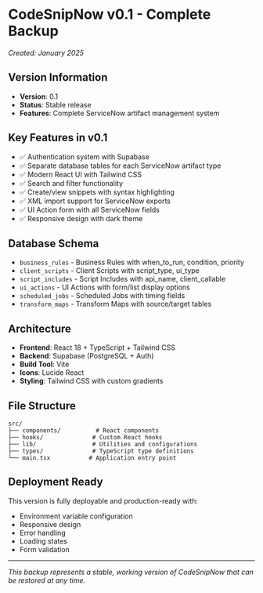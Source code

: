 # CodeSnipNow v0.1 - Complete Backup
*Created: January 2025*

## Version Information
- **Version**: 0.1
- **Status**: Stable release
- **Features**: Complete ServiceNow artifact management system

## Key Features in v0.1
- ✅ Authentication system with Supabase
- ✅ Separate database tables for each ServiceNow artifact type
- ✅ Modern React UI with Tailwind CSS
- ✅ Search and filter functionality
- ✅ Create/view snippets with syntax highlighting
- ✅ XML import support for ServiceNow exports
- ✅ UI Action form with all ServiceNow fields
- ✅ Responsive design with dark theme

## Database Schema
- `business_rules` - Business Rules with when_to_run, condition, priority
- `client_scripts` - Client Scripts with script_type, ui_type
- `script_includes` - Script Includes with api_name, client_callable
- `ui_actions` - UI Actions with form/list display options
- `scheduled_jobs` - Scheduled Jobs with timing fields
- `transform_maps` - Transform Maps with source/target tables

## Architecture
- **Frontend**: React 18 + TypeScript + Tailwind CSS
- **Backend**: Supabase (PostgreSQL + Auth)
- **Build Tool**: Vite
- **Icons**: Lucide React
- **Styling**: Tailwind CSS with custom gradients

## File Structure
```
src/
├── components/          # React components
├── hooks/              # Custom React hooks
├── lib/                # Utilities and configurations
├── types/              # TypeScript type definitions
└── main.tsx           # Application entry point
```

## Deployment Ready
This version is fully deployable and production-ready with:
- Environment variable configuration
- Responsive design
- Error handling
- Loading states
- Form validation

---
*This backup represents a stable, working version of CodeSnipNow that can be restored at any time.*